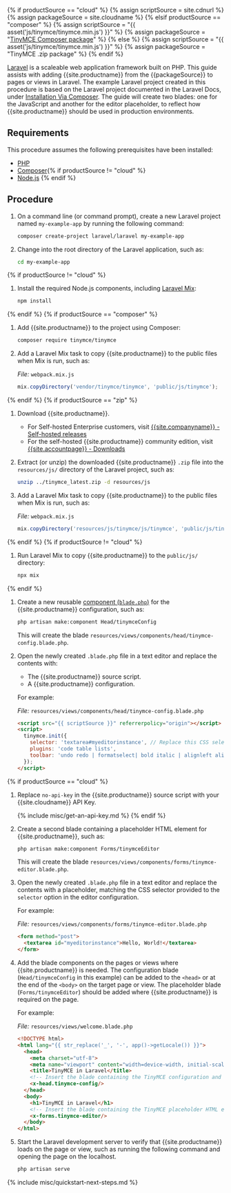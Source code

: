 {% if productSource == "cloud" %}
  {% assign scriptSource = site.cdnurl %}
  {% assign packageSource = site.cloudname %}
{% elsif productSource == "composer" %}
  {% assign scriptSource = "{{ asset('js/tinymce/tinymce.min.js') }}" %}
  {% assign packageSource = "[TinyMCE Composer package](https://packagist.org/packages/tinymce/tinymce)" %}
{% else %}
  {% assign scriptSource = "{{ asset('js/tinymce/tinymce.min.js') }}" %}
  {% assign packageSource = "TinyMCE .zip package" %}
{% endif %}

[Laravel](https://laravel.com/) is a scaleable web application framework built on PHP. This guide assists with adding {{site.productname}} from the {{packageSource}} to pages or views in Laravel. The example Laravel project created in this procedure is based on the Laravel project documented in the Laravel Docs, under [Installation Via Composer](https://laravel.com/docs/8.x/installation#installation-via-composer). The guide will create two blades: one for the JavaScript and another for the editor placeholder, to reflect how {{site.productname}} should be used in production environments.

## Requirements

This procedure assumes the following prerequisites have been installed:

* [PHP](https://www.php.net/)
* [Composer](https://getcomposer.org/){% if productSource != "cloud" %}
* [Node.js](https://nodejs.org/)
{% endif %}

## Procedure

1. On a command line (or command prompt), create a new Laravel project named `my-example-app` by running the following command:

    ```sh
    composer create-project laravel/laravel my-example-app
    ```

1. Change into the root directory of the Laravel application, such as:

    ```sh
    cd my-example-app
    ```

{% if productSource != "cloud" %}
1. Install the required Node.js components, including [Laravel Mix](https://laravel.com/docs/8.x/mix):

    ```sh
    npm install
    ```

{% endif %}
{% if productSource == "composer" %}
1. Add {{site.productname}} to the project using Composer:

    ```sh
    composer require tinymce/tinymce
    ```

1. Add a Laravel Mix task to copy {{site.productname}} to the public files when Mix is run, such as:

    _File:_ `webpack.mix.js`
    ```js
    mix.copyDirectory('vendor/tinymce/tinymce', 'public/js/tinymce');
    ```

{% endif %}
{% if productSource == "zip" %}
1. Download {{site.productname}}.

    * For Self-hosted Enterprise customers, visit [{{site.companyname}} - Self-hosted releases]({{site.download-community}})
    * For the self-hosted {{site.productname}} community edition, visit [{{site.accountpage}} - Downloads]({{site.download-enterprise}})

1. Extract (or unzip) the downloaded {{site.productname}} `.zip` file into the `resources/js/` directory of the Laravel project, such as:

    ```sh
    unzip ../tinymce_latest.zip -d resources/js
    ```

1. Add a Laravel Mix task to copy {{site.productname}} to the public files when Mix is run, such as:

    _File:_ `webpack.mix.js`
    ```js
    mix.copyDirectory('resources/js/tinymce/js/tinymce', 'public/js/tinymce');
    ```

{% endif %}
{% if productSource != "cloud" %}
1. Run Laravel Mix to copy {{site.productname}} to the `public/js/` directory:

    ```sh
    npx mix
    ```

{% endif %}
1. Create a new reusable [component (`blade.php`)](https://laravel.com/docs/8.x/blade#components) for the {{site.productname}} configuration, such as:

    ```sh
    php artisan make:component Head/tinymceConfig
    ```

    This will create the blade `resources/views/components/head/tinymce-config.blade.php`.

1. Open the newly created `.blade.php` file in a text editor and replace the contents with:

    * The {{site.productname}} source script.
    * A {{site.productname}} configuration.

    For example:

    _File:_ `resources/views/components/head/tinymce-config.blade.php`

    ```html
    <script src="{{ scriptSource }}" referrerpolicy="origin"></script>
    <script>
      tinymce.init({
        selector: 'textarea#myeditorinstance', // Replace this CSS selector to match the placeholder element for TinyMCE
        plugins: 'code table lists',
        toolbar: 'undo redo | formatselect| bold italic | alignleft aligncenter alignright | indent outdent | bullist numlist | code | table'
      });
    </script>
    ```

{% if productSource == "cloud" %}
1. Replace `no-api-key` in the {{site.productname}} source script with your {{site.cloudname}} API Key.

    {% include misc/get-an-api-key.md %}
{% endif %}

1. Create a second blade containing a placeholder HTML element for {{site.productname}}, such as:

    ```sh
    php artisan make:component Forms/tinymceEditor
    ```

    This will create the blade `resources/views/components/forms/tinymce-editor.blade.php`.

1. Open the newly created `.blade.php` file in a text editor and replace the contents with a placeholder, matching the CSS selector provided to the `selector` option in the editor configuration.

    For example:

    _File:_ `resources/views/components/forms/tinymce-editor.blade.php`

    ```html
    <form method="post">
      <textarea id="myeditorinstance">Hello, World!</textarea>
    </form>
    ```

1. Add the blade components on the pages or views where {{site.productname}} is needed. The configuration blade (`Head/tinymceConfig` in this example) can be added to the `<head>` or at the end of the `<body>` on the target page or view. The placeholder blade (`Forms/tinymceEditor`) should be added where {{site.productname}} is required on the page.

    For example:

    _File:_ `resources/views/welcome.blade.php`

    ```html
    <!DOCTYPE html>
    <html lang="{{ str_replace('_', '-', app()->getLocale()) }}">
      <head>
        <meta charset="utf-8">
        <meta name="viewport" content="width=device-width, initial-scale=1">
        <title>TinyMCE in Laravel</title>
        <!-- Insert the blade containing the TinyMCE configuration and source script -->
        <x-head.tinymce-config/>
      </head>
      <body>
        <h1>TinyMCE in Laravel</h1>
        <!-- Insert the blade containing the TinyMCE placeholder HTML element -->
        <x-forms.tinymce-editor/>
      </body>
    </html>
    ```

1. Start the Laravel development server to verify that {{site.productname}} loads on the page or view, such as running the following command and opening the page on the localhost.

    ```sh
    php artisan serve
    ```

{% include misc/quickstart-next-steps.md %}
